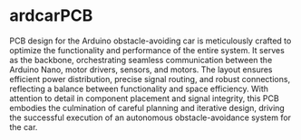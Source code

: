 # ardcarPCB
PCB design for the Arduino obstacle-avoiding car is meticulously crafted to optimize the functionality and performance of the entire system. It serves as the backbone, orchestrating seamless communication between the Arduino Nano, motor drivers, sensors, and motors. The layout ensures efficient power distribution, precise signal routing, and robust connections, reflecting a balance between functionality and space efficiency. With attention to detail in component placement and signal integrity, this PCB embodies the culmination of careful planning and iterative design, driving the successful execution of an autonomous obstacle-avoidance system for the car.
